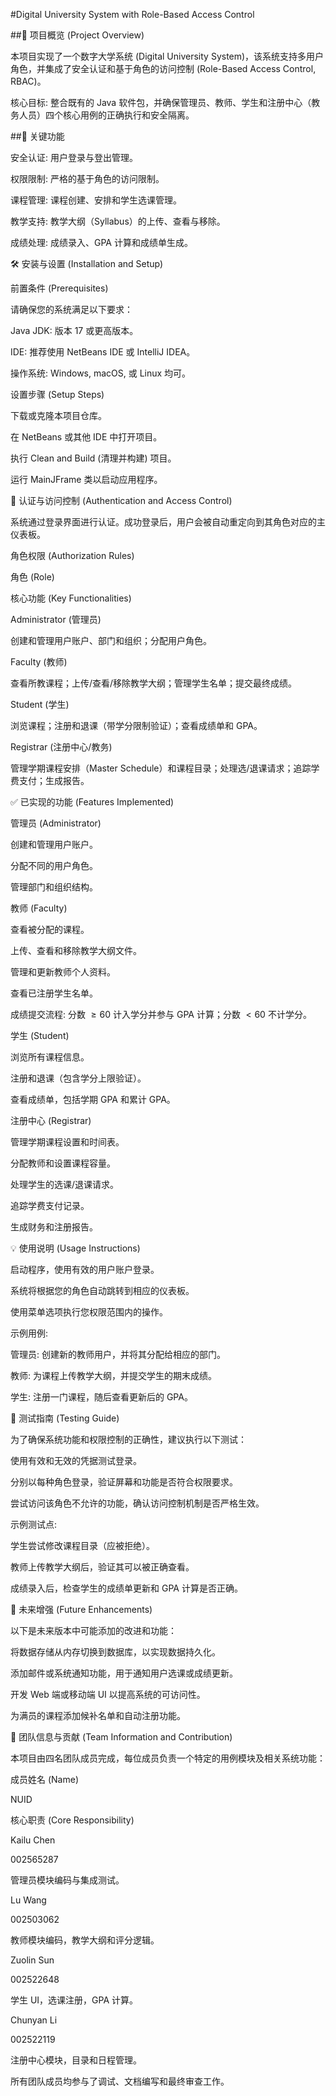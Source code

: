 #Digital University System with Role-Based Access Control

##🚀 项目概览 (Project Overview)

本项目实现了一个数字大学系统 (Digital University System)，该系统支持多用户角色，并集成了安全认证和基于角色的访问控制 (Role-Based Access Control, RBAC)。

核心目标: 整合既有的 Java 软件包，并确保管理员、教师、学生和注册中心（教务人员）四个核心用例的正确执行和安全隔离。

##🌟 关键功能

安全认证: 用户登录与登出管理。

权限限制: 严格的基于角色的访问限制。

课程管理: 课程创建、安排和学生选课管理。

教学支持: 教学大纲（Syllabus）的上传、查看与移除。

成绩处理: 成绩录入、GPA 计算和成绩单生成。

🛠️ 安装与设置 (Installation and Setup)

前置条件 (Prerequisites)

请确保您的系统满足以下要求：

Java JDK: 版本 17 或更高版本。

IDE: 推荐使用 NetBeans IDE 或 IntelliJ IDEA。

操作系统: Windows, macOS, 或 Linux 均可。

设置步骤 (Setup Steps)

下载或克隆本项目仓库。

在 NetBeans 或其他 IDE 中打开项目。

执行 Clean and Build (清理并构建) 项目。

运行 MainJFrame 类以启动应用程序。

🔑 认证与访问控制 (Authentication and Access Control)

系统通过登录界面进行认证。成功登录后，用户会被自动重定向到其角色对应的主仪表板。

角色权限 (Authorization Rules)

角色 (Role)

核心功能 (Key Functionalities)

Administrator (管理员)

创建和管理用户账户、部门和组织；分配用户角色。

Faculty (教师)

查看所教课程；上传/查看/移除教学大纲；管理学生名单；提交最终成绩。

Student (学生)

浏览课程；注册和退课（带学分限制验证）；查看成绩单和 GPA。

Registrar (注册中心/教务)

管理学期课程安排（Master Schedule）和课程目录；处理选/退课请求；追踪学费支付；生成报告。

✅ 已实现的功能 (Features Implemented)

管理员 (Administrator)

创建和管理用户账户。

分配不同的用户角色。

管理部门和组织结构。

教师 (Faculty)

查看被分配的课程。

上传、查看和移除教学大纲文件。

管理和更新教师个人资料。

查看已注册学生名单。

成绩提交流程: 分数 $\ge 60$ 计入学分并参与 GPA 计算；分数 $< 60$ 不计学分。

学生 (Student)

浏览所有课程信息。

注册和退课（包含学分上限验证）。

查看成绩单，包括学期 GPA 和累计 GPA。

注册中心 (Registrar)

管理学期课程设置和时间表。

分配教师和设置课程容量。

处理学生的选课/退课请求。

追踪学费支付记录。

生成财务和注册报告。

💡 使用说明 (Usage Instructions)

启动程序，使用有效的用户账户登录。

系统将根据您的角色自动跳转到相应的仪表板。

使用菜单选项执行您权限范围内的操作。

示例用例:

管理员: 创建新的教师用户，并将其分配给相应的部门。

教师: 为课程上传教学大纲，并提交学生的期末成绩。

学生: 注册一门课程，随后查看更新后的 GPA。

🐞 测试指南 (Testing Guide)

为了确保系统功能和权限控制的正确性，建议执行以下测试：

使用有效和无效的凭据测试登录。

分别以每种角色登录，验证屏幕和功能是否符合权限要求。

尝试访问该角色不允许的功能，确认访问控制机制是否严格生效。

示例测试点:

学生尝试修改课程目录（应被拒绝）。

教师上传教学大纲后，验证其可以被正确查看。

成绩录入后，检查学生的成绩单更新和 GPA 计算是否正确。

🚀 未来增强 (Future Enhancements)

以下是未来版本中可能添加的改进和功能：

将数据存储从内存切换到数据库，以实现数据持久化。

添加邮件或系统通知功能，用于通知用户选课或成绩更新。

开发 Web 端或移动端 UI 以提高系统的可访问性。

为满员的课程添加候补名单和自动注册功能。

👥 团队信息与贡献 (Team Information and Contribution)

本项目由四名团队成员完成，每位成员负责一个特定的用例模块及相关系统功能：

成员姓名 (Name)

NUID

核心职责 (Core Responsibility)

Kailu Chen

002565287

管理员模块编码与集成测试。

Lu Wang

002503062

教师模块编码，教学大纲和评分逻辑。

Zuolin Sun

002522648

学生 UI，选课注册，GPA 计算。

Chunyan Li

002522119

注册中心模块，目录和日程管理。

所有团队成员均参与了调试、文档编写和最终审查工作。
